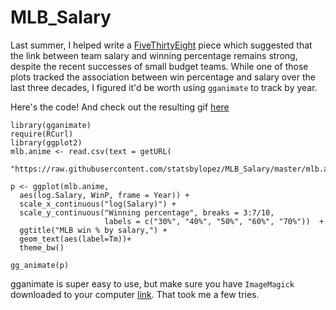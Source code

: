 # MLB_Salary


Last summer, I helped write a [FiveThirtyEight](http://fivethirtyeight.com/features/dont-be-fooled-by-baseballs-small-budget-success-stories/) piece which suggested that the link between team salary and winning percentage remains strong, despite the recent successes of small budget teams. While one of those plots tracked the association between win percentage and salary over the last three decades, I figured it'd be worth using `gganimate` to track by year. 

Here's the code! And check out the resulting gif [here](https://twitter.com/StatsbyLopez/status/697266930797932545/photo/1)

```{r}
library(gganimate)
require(RCurl)
library(ggplot2)
mlb.anime <- read.csv(text = getURL(
  "https://raw.githubusercontent.com/statsbylopez/MLB_Salary/master/mlb.anime.csv"))
  
p <- ggplot(mlb.anime, 
  aes(log.Salary, WinP, frame = Year)) +
  scale_x_continuous("log(Salary)") +
  scale_y_continuous("Winning percentage", breaks = 3:7/10, 
                     labels = c("30%", "40%", "50%", "60%", "70%"))  +
  ggtitle("MLB win % by salary,") +
  geom_text(aes(label=Tm))+ 
  theme_bw()

gg_animate(p)
  ```


gganimate is super easy to use, but make sure you have `ImageMagick` downloaded to your computer [link](imagemagick.org). That took me a few tries. 
